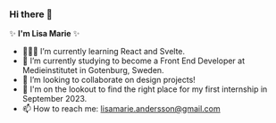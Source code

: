 ### Hi there 👋

✨ **I'm Lisa Marie** ✨ 

- 👩🏻‍💻 I’m currently learning React and Svelte.
- 🌱 I’m currently studying to become a Front End Developer at Medieinstitutet in Gotenburg, Sweden. 
- 👯 I’m looking to collaborate on design projects!
- 👀 I'm on the lookout to find the right place for my first internship in September 2023.
- 📫 How to reach me: lisamarie.andersson@gmail.com
